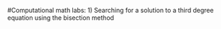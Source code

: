 #Computational math labs:
    1) Searching for a solution to a third degree equation using the bisection method